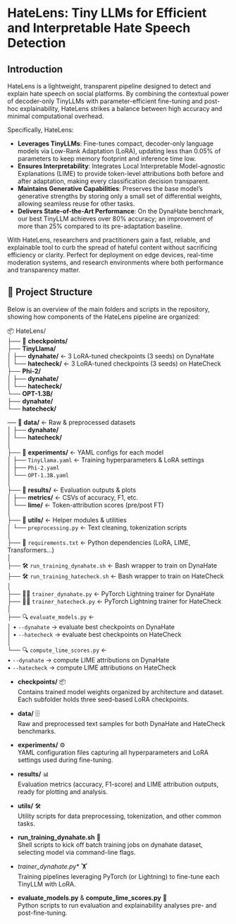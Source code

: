 # HateLens: Tiny LLMs for Efficient and Interpretable Hate Speech Detection

## Introduction

HateLens is a lightweight, transparent pipeline designed to detect and explain hate speech on social platforms. By combining the contextual power of decoder-only TinyLLMs with parameter-efficient fine-tuning and post-hoc explainability, HateLens strikes a balance between high accuracy and minimal computational overhead.

Specifically, HateLens:

- **Leverages TinyLLMs**: Fine-tunes compact, decoder-only language models via Low-Rank Adaptation (LoRA), updating less than 0.05% of parameters to keep memory footprint and inference time low.
- **Ensures Interpretability**: Integrates Local Interpretable Model-agnostic Explanations (LIME) to provide token-level attributions both before and after adaptation, making every classification decision transparent.
- **Maintains Generative Capabilities**: Preserves the base model’s generative strengths by storing only a small set of differential weights, allowing seamless reuse for other tasks.
- **Delivers State-of-the-Art Performance**: On the DynaHate benchmark, our best TinyLLM achieves over 80% accuracy; an improvement of more than 25% compared to its pre-adaptation baseline.

With HateLens, researchers and practitioners gain a fast, reliable, and explainable tool to curb the spread of hateful content without sacrificing efficiency or clarity. Perfect for deployment on edge devices, real-time moderation systems, and research environments where both performance and transparency matter.  




## 📂 Project Structure

Below is an overview of the main folders and scripts in the repository, showing how components of the HateLens pipeline are organized:

📦 HateLens/  
├── 📁 **checkpoints/**  
    ├── **TinyLlama/**  
    │   ├── **dynahate/**      ← 3 LoRA-tuned checkpoints (3 seeds) on DynaHate  
    │   └── **hatecheck/**     ← 3 LoRA-tuned checkpoints (3 seeds) on HateCheck  
    ├── **Phi-2/**  
    │   ├── **dynahate/**  
    │   └── **hatecheck/**  
    └── **OPT-1.3B/**  
        ├── **dynahate/**  
        └── **hatecheck/**  
   
 ── 📁 **data/**               ← Raw & preprocessed datasets  
│   ├── **dynahate/**  
│   └── **hatecheck/**  
│  
├── 📁 **experiments/**        ← YAML configs for each model  
│   ├── `TinyLlama.yaml`      ← Training hyperparameters & LoRA settings  
│   ├── `Phi-2.yaml`  
│   └── `OPT-1.3B.yaml`  
│  
├── 📁 **results/**            ← Evaluation outputs & plots  
│   ├── **metrics/**          ← CSVs of accuracy, F1, etc.  
│   └── **lime/**             ← Token-attribution scores (pre/post FT)  
│  
├── 📁 **utils/**              ← Helper modules & utilities  
│   └── `preprocessing.py`    ← Text cleaning, tokenization scripts  
│  
├── 📄 `requirements.txt`      ← Python dependencies (LoRA, LIME, Transformers…)  
│  
├── 🛠️ `run_training_dynahate.sh`   ← Bash wrapper to train on DynaHate  
├── 🛠️ `run_training_hatecheck.sh`  ← Bash wrapper to train on HateCheck  
│  
├── 🏋️‍♂️ `trainer_dynahate.py`    ← PyTorch Lightning trainer for DynaHate  
├── 🏋️‍♂️ `trainer_hatecheck.py`   ← PyTorch Lightning trainer for HateCheck  
│  
├── 🔍 `evaluate_models.py`     ←  
│     • `--dynahate` → evaluate best checkpoints on DynaHate  
│     • `--hatecheck` → evaluate best checkpoints on HateCheck  
│  
└── 🔍 `compute_lime_scores.py` ←  
      • `--dynahate` → compute LIME attributions on DynaHate  
      • `--hatecheck` → compute LIME attributions on HateCheck  



- **checkpoints/** 📦  
  Contains trained model weights organized by architecture and dataset. Each subfolder holds three seed-based LoRA checkpoints.

- **data/** 🗄️  
  Raw and preprocessed text samples for both DynaHate and HateCheck benchmarks.

- **experiments/** ⚙️  
  YAML configuration files capturing all hyperparameters and LoRA settings used during fine-tuning.

- **results/** 📊  
  Evaluation metrics (accuracy, F1-score) and LIME attribution outputs, ready for plotting and analysis.

- **utils/** 🛠️  
  Utility scripts for data preprocessing, tokenization, and other common tasks.

- **run_training_dynahate.sh** 🏃  
  Shell scripts to kick off batch training jobs on dynahate dataset, selecting model via command-line flags.

- **trainer_dynahate*.py** 🏋️‍  
  Training pipelines leveraging PyTorch (or Lightning) to fine-tune each TinyLLM with LoRA.

- **evaluate_models.py** & **compute_lime_scores.py** 🔬  
  Python scripts to run evaluation and explainability analyses pre- and post-fine-tuning.

